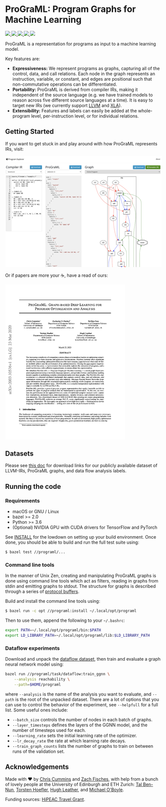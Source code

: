 # ProGraML: Program Graphs for Machine Learning

<!-- Travis CI -->
<a href="https://travis-ci.org/ChrisCummins/ProGraML">
  <img src="https://img.shields.io/travis/ChrisCummins/ProGraML/master.svg">
</a>
<!-- Better code -->
<a href="https://bettercodehub.com/results/ChrisCummins/ProGraML">
  <img src="https://bettercodehub.com/edge/badge/ChrisCummins/ProGraML?branch=master">
</a>
<!-- license -->
<a href="https://tldrlegal.com/license/apache-license-2.0-(apache-2.0)">
  <img src="https://img.shields.io/badge/license-Apache%202.0-blue.svg?color=brightgreen">
</a>
<!-- Repo size -->
<a href="https://github.com/ChrisCummins/ProGraML">
  <img src="https://img.shields.io/github/repo-size/ChrisCummins/ProGraML.svg">
</a>
<!-- Commit counter -->
<a href="https://github.com/ChrisCummins/ProGraML/graphs/commit-activity">
  <img src="https://img.shields.io/github/commit-activity/y/ChrisCummins/ProGraML.svg?color=yellow">
</a>

ProGraML is a representation for programs as input to a machine learning model.

Key features are:

* **Expressiveness:** We represent programs as graphs, capturing all of the control, data, and call
  relations. Each node in the graph represents an instruction, variable, or constant, and edges
  are positional such that non-commutative operations can be differentiated.
* **Portability:** ProGraML is derived from compiler IRs, making it independent of the source
  language (e.g. we have trained models to reason across five different source languages at a time).
  It is easy to target new IRs (we currently support [LLVM](/programl/ir/llvm) and
  [XLA](/programl/ir/xla)).
* **Extensibility:** Features and labels can easily be added at the whole-program level, per-instruction level,
  or for individual relations.


## Getting Started

If you want to get stuck in and play around with how ProGraML represents IRs, visit:

[![Program Explorer](Documentation/assets/program_explorer.png)](https://chriscummins.cc/s/program_explorer)

Or if papers are more your ☕, have a read of ours:

[![Preprint](Documentation/arXiv.2003.10536/paper.png)](https://arxiv.org/abs/2003.10536)


## Datasets

Please see [this doc](Documentation/DataflowDataset.md) for download links for our publicly available
dataset of LLVM-IRs, ProGraML graphs, and data flow analysis labels.


## Running the code


### Requirements

* macOS or GNU / Linux
* bazel >= 2.0
* Python >= 3.6
* (Optional) NVIDIA GPU with CUDA drivers for TensorFlow and PyTorch

See [INSTALL](/INSTALL.md) for the lowdown on setting up your build environment. Once done,
you should be able to build and run the full test suite using:

```sh
$ bazel test //programl/...
```


### Command line tools

In the manner of Unix Zen, creating and manipulating ProGraML graphs is done using command line
tools which act as filters, reading in graphs from stdin and emitting graphs to stdout. The
structure for graphs is described through a series of
[protocol buffers](Documentation/ProtocolBuffers.md).

Build and install the command line tools using:

```sh
$ bazel run -c opt //programl:install ~/.local/opt/programl
```

Then to use them, append the following to your `~/.bashrc`:

```sh
export PATH=~/.local/opt/programl/bin:$PATH
export LD_LIBRARY_PATH=~/.local/opt/programl/lib:$LD_LIBRARY_PATH
```


### Dataflow experiments

Download and unpack the [dataflow dataset](Documentation/DataflowDataset.md), then train and
evaluate a graph neural network model using:

```sh
bazel run //programl/task/dataflow:train_ggnn \
    --analysis reachability \
    --path=$HOME/programl
```

where `--analysis` is the name of the analysis you want to evaluate, and `--path` is the root of the
unpacked dataset. There are a lot of options that you can use to control the behavior of the
experiment, see `--helpfull` for a full list. Some useful ones include:

* `--batch_size` controls the number of nodes in each batch of graphs.
* `--layer_timesteps` defines the layers of the GGNN model, and the number of timesteps used for
  each.
* `--learning_rate` sets the initial learning rate of the optimizer.
* `--lr_decay_rate` the rate at which learning rate decays.
* `--train_graph_counts` lists the number of graphs to train on between runs of the validation set.


## Acknowledgements

Made with ❤️️ by
[Chris Cummins](https://chriscummins.cc/) and
[Zach Fisches](https://github.com/Zacharias030),
with help from a bunch of lovely people at the University of Edinburgh and ETH Zurich:
[Tal Ben-Nun](https://people.inf.ethz.ch/tbennun/),
[Torsten Hoefler](https://htor.inf.ethz.ch/),
[Hugh Leather](http://homepages.inf.ed.ac.uk/hleather/), and
[Michael O'Boyle](http://www.dcs.ed.ac.uk/home/mob/).

Funding sources: [HiPEAC Travel Grant](https://www.hipeac.net/collaboration-grants/).
